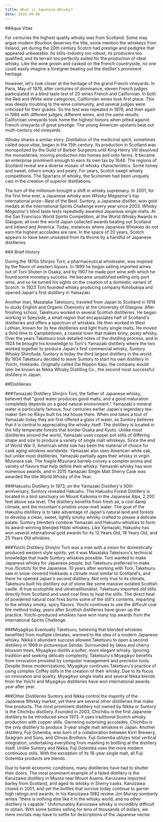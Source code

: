 ```yaml
---
title: What is Japanese Whisky?
date: 2016-09-06
---
```


##Aqua Vitae

For centuries the highest quality whisky was from Scotland. Some may argue modern Bourbon deserves the title, some mention the whiskeys from Ireland, yet during the 20th century Scotch had prestige and pedigree that appeared unbeatable. Its stills-industry too robust, its producers too qualified, and its terrain too perfectly suited for the production of ideal whisky. Like the wine grown and casked on the French countryside, no one could easily imagine a foreigner beating out the distiller's prominent heritage.

However, let's look closer at the heritage of the grand French vineyards. In Paris, May of 1976, after centuries of dominance, eleven French judges participated in a blind taste test of 20 wines French and Californian. In both the Red and White wine categories, Californian wines took first place. This was deeply troubling to the wine community, and several judges were criticized for their grades. So the test was repeated in 1978, and then again in 1986 with different judges, different wines, and the same results. Californian vineyards took home the highest honors when pitted against French vineyards of great prestige. The young American upstarts beat out multi-century old vineyards.

Whisky shares a similar story. Distillation of the medicinal spirit, sometimes called *aqua vitae*, began in the 15th century. Its production in Scotland was monopolized by the Guild of Barber Surgeons until King Henry VIII dissolved the monasteries, moving production into homes and onto farms. It became an enterprise prominent enough to earn its own tax by 1644. The regions of Scotland reveal are a diverse mosaic of whisky characteristics. Some honey and sweet, others smoky and peaty. For years, Scotch swept whisky competitions. The Spartans of whisky, the Scotsmen had been uniquely cast in the creation of superior distillations.

The turn of the millenium brought a shift in whisky supremacy. In 2001, for the first time ever, a Japanese whisky won *Whisky Magazine*'s top international prize--Best of the Best. Suntory, a Japanese distiller, won gold medals at the International Spirits Challenge every year since 2003. *Whisky Magazine*'s blind taste tests repeatedly awarded Japanese single malts. At the San Francisco World Spirits Competition, at the World Whisky Awards in Glasgow, all over the world Japan collected awards beating out Scotland and Ireland and America. Today, instances where Japanese Whiskies do not earn the highest accolades are rare. In the space of 20 years, Scotch appears to have been unseated from its throne by a handful of Japanese distilleries.

##A Brief History

During the 1870s Shinjiro Torii, a pharmaceutical wholesaler, was inspired by the flavor of western liquors. In 1899 he began selling imported wines out of Torii Shoten in Osaka, and by 1907 he made port wine with which he found some monetary success. He became unsatisfied selling only port wine, and so he turned his sights on the creation of a domestic variant of Scotch. In 1923 Torii founded whisky producing company Kotobukiya and opened Japan's first distillery in Yamazaki. 

Another man, Masataka Taketsuru, traveled from Japan to Scotland in 1918 to study English and Organic Chemistry at the University of Glasgow. After finishing school, Taketsuru worked in several Scottish distilleries. He began working in Speyside, a small region that encapsulates half of Scotland's distilleries and offers a spectrum of whiskies. He then worked in West Lothian, known for its few distilleries and light fruity single malts. He moved a third time to Campbeltown, a coastal town that makes briny, peaty whisky. Over the years Taketsuru took detailed notes of the distilling process, and in 1924 he brought his knowledge to Torii's Yamazaki distillery where the two worked together to produce Japan's first commercial whisky, Suntory Whisky Shirofuda. Suntory is today the third largest distillery in the world. By 1934 Taketsuru decided to leave Suntory to start his own distillery in Yoichi, Hokkaido. Originally called Dai Nippon Kaju, the company would later be known as Nikka Whisky Distilling Co., the second most successful distillery in Japan.


##Distilleries

###Yamazaki Distillery
Shinjiro Torii, the father of Japanese whisky, believed that "good water produces good malts, and a good maturation completely depends on a good natural environment." Yamazaki's mineral water is particularly famous, four centuries earlier Japan's legendary tea-maker Sen no Rikyu built his tea house there. When one takes a tour of Yamazaki today they are first offered a glass of water, as Suntory believes that it is central to appreciating the whisky itself. 
The distillery is located in the hilly temperate forests that border Osaka and Kyoto. Unlike most distilleries around the world, Yamazaki uses copper pot stills of differing shape and size to produce a variety of single malt whiskeys. Since the end of World War II, American white oak has been the material of choice for cask aging whiskies worldwide. Yamazaki also uses American white oak, but unlike most distilleries, Yamazaki partially ages their whisky in virgin Mizunara oak. The fragile Mizunara barrels convey a complex aroma and variety of flavors that help define their whisky. Yamazaki whisky has won numerous awards, and in 2015 Yamazaki Single Malt Sherry Cask was awarded the title World Whisky of the Year.

###Hakushu Distillery
In 1973, on the Yamazaki Distillery's 50th anniversary, Suntory revealed Hakushu. The Hakushu Forest Distillery is located in a bird sanctuary on Mount Kaikoma in the Japanese Alps, 2,200 feet above sea level. The distillery benefits from fresh air, a cool damp climate, and the mountain's pristine snow-melt water. The goal of the Hakushu distillery is to take advantage of Japan's natural land and forests to develop a clean, sweet, lightly smoky whisky crafted to please a delicate palate.  Suntory blenders combine Yamazaki and Hakushu whiskies to form its award-winning blended Hibiki whiskies. Like Yamazaki, Hakushu has won several international gold awards for its 12 Years Old, 18 Years Old, and 25 Years Old whiskies.

###Yoichi Distillery
Shinjiro Torii was a man with a vision for domestically produced western style spirits, yet it was Masataka Taketsuru's technical knowledge that made Suntory whiskies possible. Torii wanted to make Japanese whisky for Japanese people, but Taketsuru preferred to make true /Scotch/ for the Japanese. 10 years after working with Torii, Taketsuru saw in snow-covered Hokkaido a climate most similar to Scotland's, and there he opened Japan's second distillery. Not only true to its climate, Taketsuru built his distillery out of stone like some massive isolated Scottish castle. A true scotophile and ultratraditionalist, Taketsuru imported old stills directly from Scotland and used coal fires to heat the stills. The direct heat of powdered natural coal fires burns some of the still's contents, imparting to the whisky smoky, spicy flavors. Yoichi continues to use the difficult coal fire method today, years after Scottish distilleries have given up the practice. Yoichi-produced whiskies have won many top awards from the International Spirits Challenge.


###Miyagikyo
Eventually Taketsuru, believing that blended whiskies benefited from multiple climates, warmed to the idea of a modern Japanese whisky. Nikka's abundant success allowed Taketsuru to open a second distillery in 1969 in picturesque Sendai. Surrounded by lakes and cherry blossom trees, Miyagikyo distills a softer, more elegant whisky. Ignoring tradition and seeking delicate complexity, Taketsuru's Miyagikyo benefits from innovation provided by computer management and precision tools. Despite these modernizations, Miyagikyo continues Taketsuru's practice of using complex Coffey stills in the creation of their whisky. Due to its focus on innovation and quality, Miyagikyo single malts and several Nikka blends from the Yoichi and Miyagikyo distilleries have won international awards year after year.

###Other Distilleries
Suntory and Nikka control the majority of the Japanese Whisky market, yet there are several other distilleries that make fine products. The most prominent distillery not owned by Nikka or Suntory is the Chichibu distillery. Founded in 2003, Chichibu is the first Japanese distillery to be introduced since 1973. It uses traditional Scotch whisky production with copper stills. Garnering surprising accolades, Chichibu is the only distillery to produce 3-year single malt whiskies in Japan. 
Another distillery, Fuji Gotemba, was born of a collaboration between Kirin Brewery, Seagram and Sons, and Chivas Brothers. Fuji Gotemba utilizes total vertical integration, undertaking everything from mashing to bottling at the distillery itself. Unlike Suntory and Nikka, Fuji Gotemba uses the more modern continuous stills. With the exception of its 18-year single malt, all Fuji Gotemba products are blends.

Due to harsh economic conditions, many distilleries have had to shutter their doors. The most prominent example of a failed distillery is the Karuizawa distillery in Miyota near Mount Asama. Karuizawa imported barley from Scotland, and aged its whisky in Sherry casks. Karuizawa closed in 2001, and yet the bottles that survive today continue to garner high ratings and awards. In his Karuizawa 1982 review Jim Murray somberly writes "there is nothing else like it in the whisky world, and no other distillery is capable." Unfortunately Karuizawa whisky is incredibly difficult to obtain. With some bottles selling for tens of thousands of dollars, we mere mortals may have to settle for descriptions of the Japanese nectar.
